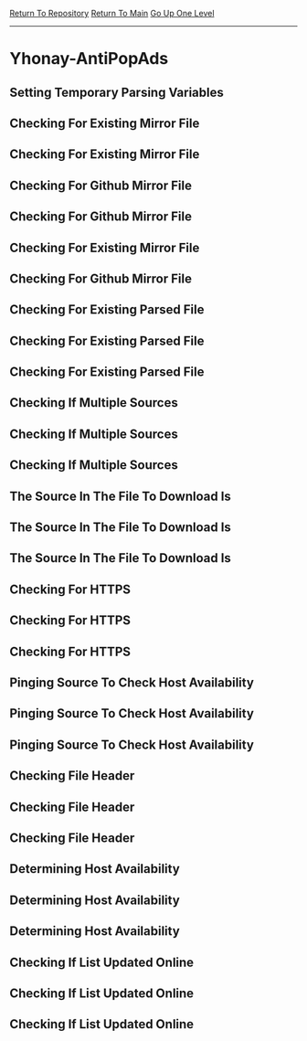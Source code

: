 [Return To Repository](https://github.com/DigitalWarrior/piholeparser/)
[Return To Main](https://github.com/DigitalWarrior/piholeparser/blob/master/RecentRunLogs/Mainlog.md)
[Go Up One Level](https://github.com/DigitalWarrior/piholeparser/blob/master/RecentRunLogs/TopLevelScripts/30-Processing-External-Blacklists.md)
____________________________________
# Yhonay-AntiPopAds
## Setting Temporary Parsing Variables
## Checking For Existing Mirror File
## Checking For Existing Mirror File
## Checking For Github Mirror File
## Checking For Github Mirror File
## Checking For Existing Mirror File
## Checking For Github Mirror File
## Checking For Existing Parsed File
## Checking For Existing Parsed File
## Checking For Existing Parsed File
## Checking If Multiple Sources
## Checking If Multiple Sources
## Checking If Multiple Sources
## The Source In The File To Download Is
## The Source In The File To Download Is
## The Source In The File To Download Is
## Checking For HTTPS
## Checking For HTTPS
## Checking For HTTPS
## Pinging Source To Check Host Availability
## Pinging Source To Check Host Availability
## Pinging Source To Check Host Availability
## Checking File Header
## Checking File Header
## Checking File Header
## Determining Host Availability
## Determining Host Availability
## Determining Host Availability
## Checking If List Updated Online
## Checking If List Updated Online
## Checking If List Updated Online
